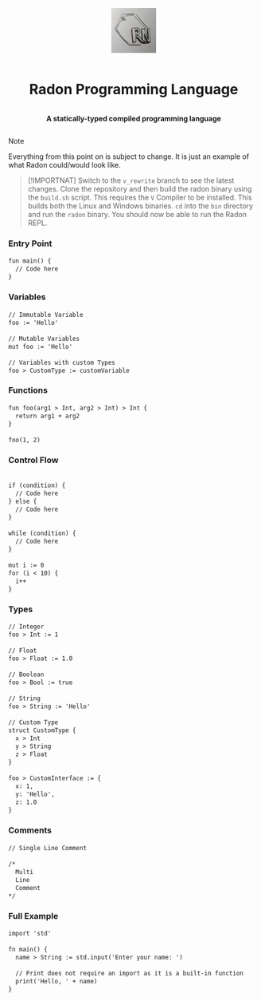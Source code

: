 <div align="center" style="display:grid;place-items:center;">

<p>
  <a href="https://github.com/Radon-Language-Team" target="_blank"><img width="90" src="https://raw.githubusercontent.com/Radon-Language-Team/Radon/v_rewrite//assets/Radon_Logo.jpeg?sanitize=true">
  </a>
</p>

<h1>Radon Programming Language</h1>

<p>
  <strong>A statically-typed compiled programming language
  </strong>
</p>
</div>

> [!NOTE]
> Everything from this point on is subject to change.
> It is just an example of what Radon could/would look like.

> [!IMPORTNAT]
> Switch to the `v_rewrite` branch to see the latest changes.
> Clone the repository and then build the radon binary using the `build.sh` script.
> This requires the `V` Compiler to be installed. This builds both the Linux and Windows binaries.
> `cd` into the `bin` directory and run the `radon` binary.
> You should now be able to run the Radon REPL.

### Entry Point
```Radon
fun main() {
  // Code here
}
```

### Variables
```Radon
// Immutable Variable
foo := 'Hello'

// Mutable Variables
mut foo := 'Hello'

// Variables with custom Types
foo > CustomType := customVariable
```

### Functions
```Radon
fun foo(arg1 > Int, arg2 > Int) > Int {
  return arg1 + arg2
}

foo(1, 2)
```

### Control Flow
```Radon

if (condition) {
  // Code here
} else {
  // Code here
}

while (condition) {
  // Code here
}

mut i := 0
for (i < 10) {
  i++
}
```

### Types
```Radon
// Integer
foo > Int := 1

// Float
foo > Float := 1.0

// Boolean
foo > Bool := true

// String
foo > String := 'Hello'

// Custom Type
struct CustomType {
  x > Int
  y > String
  z > Float
}

foo > CustomInterface := {
  x: 1,
  y: 'Hello',
  z: 1.0
}
```

### Comments
```Radon
// Single Line Comment

/*
  Multi
  Line
  Comment
*/
```

### Full Example
```Radon
import 'std'

fn main() {
  name > String := std.input('Enter your name: ')

  // Print does not require an import as it is a built-in function
  print('Hello, ' + name)
}
```
